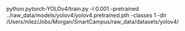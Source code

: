 python pytorch-YOLOv4/train.py -l 0.001 -pretrained ../raw_data/models/yolov4/yolov4.pretrained.pth -classes 1 -dir /Users/nilez/Jobs/Morgan/SmartCampus/raw_data/datasets/yolov4/